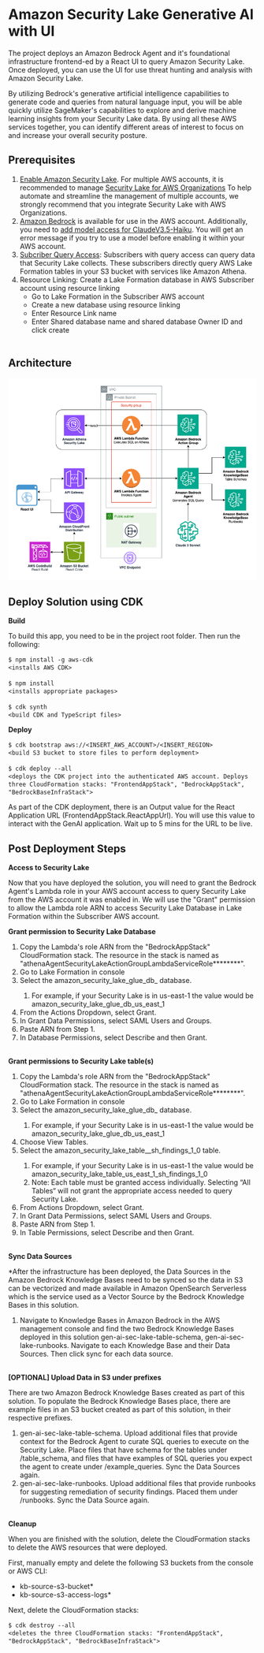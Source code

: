  # **Amazon Security Lake Generative AI with UI**
The project deploys an Amazon Bedrock Agent and it's foundational infrastructure frontend-ed by a React UI to query Amazon Security Lake. Once deployed, you can use the UI for use threat hunting and analysis with Amazon Security Lake.

By utilizing Bedrock's generative artificial intelligence capabilities to generate code and queries from natural language input, you will be able quickly utilize SageMaker's capabilities to explore and derive machine learning insights from your Security Lake data. By using all these AWS services together, you can identify different areas of interest to focus on and increase your overall security posture. 

## **Prerequisites**

1. [Enable Amazon Security Lake](https://docs.aws.amazon.com/security-lake/latest/userguide/getting-started.html). For multiple AWS accounts, it is recommended to manage [Security Lake for AWS Organizations](https://docs.aws.amazon.com/security-lake/latest/userguide/multi-account-management.html) To help automate and streamline the management of multiple accounts, we strongly recommend that you integrate Security Lake with AWS Organizations.
2. [Amazon Bedrock](https://docs.aws.amazon.com/bedrock/latest/userguide/setting-up.html) is available for use in the AWS account. Additionally, you need to [add model access for ClaudeV3.5-Haiku](https://docs.aws.amazon.com/bedrock/latest/userguide/model-access.html#add-model-access). You will get an error message if you try to use a model before enabling it within your AWS account.
3. [Subcriber Query Access](https://docs.aws.amazon.com/security-lake/latest/userguide/subscriber-query-access.html): Subscribers with query access can query data that Security Lake collects. These subscribers directly query AWS Lake Formation tables in your S3 bucket with services like Amazon Athena.
4. Resource Linking: Create a Lake Formation database in AWS Subscriber account using resource linking
    - Go to Lake Formation in the Subscriber AWS account
    - Create a new database using resource linking
    - Enter Resource Link name
    - Enter Shared database name and shared database Owner ID and click create
<br><br>

## Architecture

![Architecture](architecture.png)

## **Deploy Solution using CDK**

**Build**

To build this app, you need to be in the project root folder. Then run the following:

    $ npm install -g aws-cdk
    <installs AWS CDK>

    $ npm install
    <installs appropriate packages>

    $ cdk synth
    <build CDK and TypeScript files>

**Deploy**

    $ cdk bootstrap aws://<INSERT_AWS_ACCOUNT>/<INSERT_REGION>
    <build S3 bucket to store files to perform deployment>

    $ cdk deploy --all
    <deploys the CDK project into the authenticated AWS account. Deploys three CloudFormation stacks: "FrontendAppStack", "BedrockAppStack", "BedrockBaseInfraStack">

As part of the CDK deployment, there is an Output value for the React Application URL (FrontendAppStack.ReactAppUrl). You will use this value to interact with the GenAI application. Wait up to 5 mins for the URL to be live.

## **Post Deployment Steps**
**Access to Security Lake**

Now that you have deployed the solution, you will need to grant the Bedrock Agent's Lambda role in your AWS account access to query Security Lake from the AWS account it was enabled in. We will use the "Grant" permission to allow the Lambda role ARN to access Security Lake Database in Lake Formation within the Subscriber AWS account.

**Grant permission to Security Lake Database**
1. Copy the Lambda's role ARN from the "BedrockAppStack" CloudFormation stack. The resource in the stack is named as "athenaAgentSecurityLakeActionGroupLambdaServiceRole********".
2. Go to Lake Formation in console
3. Select the amazon_security_lake_glue_db_<YOUR-REGION>  database.
    1. For example, if your Security Lake is in us-east-1 the value would be amazon_security_lake_glue_db_us_east_1
4. From the Actions  Dropdown, select Grant.
5. In Grant Data  Permissions, select SAML Users and Groups.
6. Paste ARN from Step 1.
7. In Database  Permissions, select Describe and then Grant.
<br><br> 

**Grant permissions to Security Lake table(s)**
1. Copy the Lambda's role ARN from the "BedrockAppStack" CloudFormation stack. The resource in the stack is named as "athenaAgentSecurityLakeActionGroupLambdaServiceRole********".
2. Go to Lake Formation in console
3. Select the amazon_security_lake_glue_db_<YOUR-REGION>  database.
    1. For example, if your Security Lake is in us-east-1 the value would be amazon_security_lake_glue_db_us_east_1
4. Choose View Tables.
5. Select the amazon_security_lake_table_<YOUR-REGION>_sh_findings_1_0  table.
    1. For example, if your Security Lake is in us-east-1 the value would be amazon_security_lake_table_us_east_1_sh_findings_1_0
    2. Note: Each table must be granted access individually. Selecting “All Tables“ will not grant the appropriate access needed to query Security Lake.
6. From Actions Dropdown, select Grant.
7. In Grant Data  Permissions, select SAML Users and Groups.
8. Paste ARN from Step 1.
9. In Table Permissions, select Describe and then Grant.
<br><br>

**Sync Data Sources**

*After the infrastructure has been deployed, the Data Sources in the Amazon Bedrock Knowledge Bases need to be synced so the data in S3 can be vectorized and made available in Amazon OpenSearch Serverless which is the service used as a Vector Source by the Bedrock Knowledge Bases in this solution.

1. Navigate to Knowledge Bases in Amazon Bedrock in the AWS management console and find the two Bedrock Knowledge Bases deployed in this solution gen-ai-sec-lake-table-schema, gen-ai-sec-lake-runbooks. Navigate to each Knowledge Base and their Data Sources. Then click sync for each data source.
<br><br>

**[OPTIONAL] Upload Data in S3 under prefixes**

There are two Amazon Bedrock Knowledge Bases created as part of this solution. To populate the Bedrock Knowledge Bases place, there are example files in an S3 bucket created as part of this solution, in their respective prefixes.
1. gen-ai-sec-lake-table-schema. Upload additional files that provide context for the Bedrock Agent to curate SQL queries to execute on the Security Lake. Place files that have schema for the tables under /table_schema, and files that have examples of SQL queries you expect the agent to create under /example_queries. Sync the Data Sources again.
2. gen-ai-sec-lake-runbooks. Upload additional files that provide runbooks for suggesting remediation of security findings. Placed them under /runbooks. Sync the Data Source again.
<br><br>

**Cleanup**

When you are finished with the solution, delete the CloudFormation stacks to delete the AWS resources that were deployed.

First, manually empty and delete the following S3 buckets from the console or AWS CLI:
- kb-source-s3-bucket*
- kb-source-s3-access-logs*

Next, delete the CloudFormation stacks:

    $ cdk destroy --all
    <deletes the three CloudFormation stacks: "FrontendAppStack", "BedrockAppStack", "BedrockBaseInfraStack">
